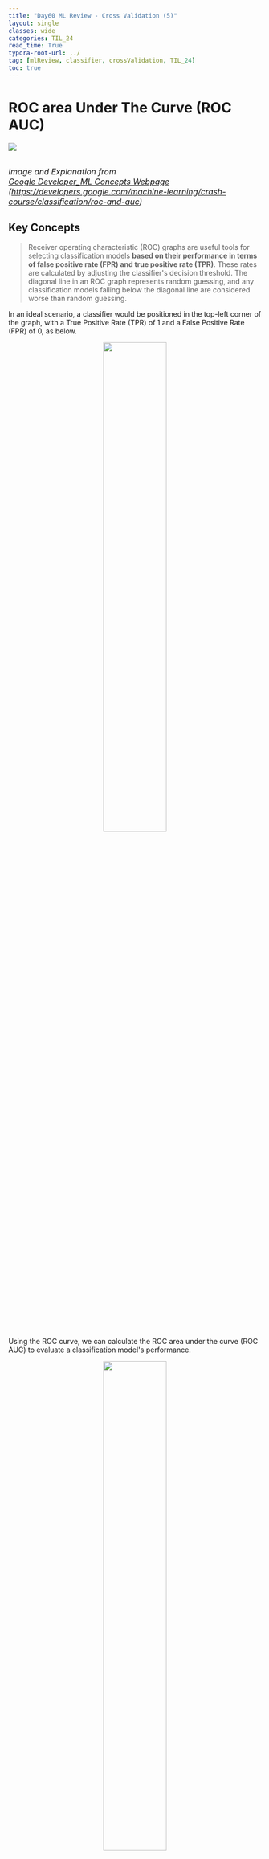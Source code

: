 ```yaml
---
title: "Day60 ML Review - Cross Validation (5)"
layout: single
classes: wide
categories: TIL_24
read_time: True
typora-root-url: ../
tag: [mlReview, classifier, crossValidation, TIL_24]
toc: true 
---
```


# ROC area Under The Curve (ROC AUC)

<img src="/blog/images/2024-08-23-TIL24_Day60/83B605C7-5ACE-47E4-9545-F7A09E7CBF4B_1_105_c.jpeg"><br><br>

<font size=3pt><I>Image and Explanation from <a href="https://developers.google.com/machine-learning/crash-course/classification/roc-and-auc">Google Developer_ML Concepts Webpage</a> <br>(https://developers.google.com/machine-learning/crash-course/classification/roc-and-auc)</I></font>



## Key Concepts

> Receiver operating characteristic (ROC) graphs are useful tools for selecting classification models **based on their performance in terms of false positive rate (FPR) and true positive rate (TPR)**. These rates are calculated by adjusting the classifier's decision threshold. The diagonal line in an ROC graph represents random guessing, and any classification models falling below the diagonal line are considered worse than random guessing.

In an ideal scenario, a classifier would be positioned in the top-left corner of the graph, with a True Positive Rate (TPR) of 1 and a False Positive Rate (FPR) of 0, as below.

<center>
  <img src="/blog/images/2024-08-23-TIL24_Day60/image-20240829191426145.png" width="50%"><br><br>
</center>




Using the ROC curve, we can calculate the ROC area under the curve (ROC AUC) to evaluate a classification model's performance.

<center>
  <img src="/blog/images/2024-08-23-TIL24_Day60/image-20240829191522866.png" width="50%"><br><br><Br>
</center>





## AUC and ROC for Choosing the Model and Threshold

Area Under the Curve (AUC) is a helpful metric for <u>comparing the performance of two models</u>, provided that the dataset is balanced. When dealing with imbalanced datasets, using the precision-recall curve is better. The model **with a larger area under the curve is generally considered better.** 



<center>
  <img src="/blog/images/2024-08-23-TIL24_Day60/image-20240829191647241.png" width="70%"><br><br>
</center>

The points on a ROC curve closest to (0,1) indicate **a range of the best-performing thresholds** for the given model. As explained in the Thresholds, Confusion Matrix, and Choice of Metric and Tradeoffs sections, <u>the choice of threshold depends on which metric is most important for the specific use case</u>. Consider points A, B, and C in the following diagram, each representing a threshold.

<center>
  <img src="/blog/images/2024-08-23-TIL24_Day60/image-20240829200110630.png" width="50%"><br><br><br>
</center>

### Scikit-learn Application

In the upcoming code example, we will generate an ROC curve <u>to evaluate the performance of a classifier</u> that utilizes only two specific features from the Breast Cancer Wisconsin dataset to determine whether a tumor is benign or malignant. Despite using the same logistic regression pipeline as before, this time we will only employ two features. <I>(This decision is made to increase the difficulty of the classification task by withholding valuable information from the other features, resulting in a more challenging ROC curve.) </I> To further enhance the visual interest of the ROC curve, <u>we will reduce the number of folds</u> in the `StratifiedKFold` validator to <u>three</u>. Below is the code snippet:

```python
```





<br><br>

